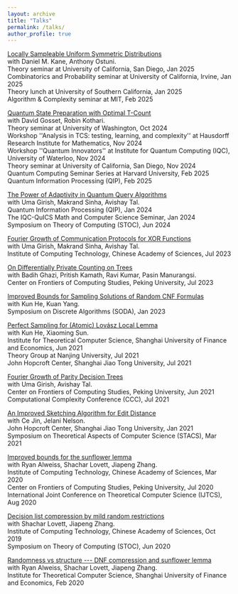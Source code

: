 ```yaml
---
layout: archive
title: "Talks"
permalink: /talks/
author_profile: true
---
```


[Locally Sampleable Uniform Symmetric Distributions](../slides/locallysample.pdf)<br>
with Daniel M. Kane, Anthony Ostuni.<br>
Theory seminar at University of California, San Diego, Jan 2025<br>
Combinatorics and Probability seminar at University of California, Irvine, Jan 2025<br>
Theory lunch at University of Southern California, Jan 2025<br>
Algorithm & Complexity seminar at MIT, Feb 2025

[Quantum State Preparation with Optimal T-Count](../slides/stateprep-full.pptx)<br>
with David Gosset, Robin Kothari.<br>
Theory seminar at University of Washington, Oct 2024<br>
Workshop ''Analysis in TCS: testing, learning, and complexity'' at Hausdorff Research Institute for Mathematics, Nov 2024<br>
Workshop ''Quantum Innovators'' at Institute for Quantum Computing (IQC), University of Waterloo, Nov 2024<br>
Theory seminar at University of California, San Diego, Nov 2024<br>
Quantum Computing Seminar Series at Harvard University, Feb 2025<br>
Quantum Information Processing (QIP), Feb 2025


[The Power of Adaptivity in Quantum Query Algorithms](../slides/Adaptivity.pptx)<br>
with Uma Girish, Makrand Sinha, Avishay Tal.<br>
Quantum Information Processing (QIP), Jan 2024<br>
The IQC-QuICS Math and Computer Science Seminar, Jan 2024<br>
Symposium on Theory of Computing (STOC), Jun 2024

[Fourier Growth of Communication Protocols for XOR Functions](../slides/XOR-fiber.pptx)<br>
with Uma Girish, Makrand Sinha, Avishay Tal.<br>
Institute of Computing Technology, Chinese Academy of Sciences, Jul 2023

[On Differentially Private Counting on Trees](../slides/DP-tree.pptx)<br>
with Badih Ghazi, Pritish Kamath, Ravi Kumar, Pasin Manurangsi.<br>
Center on Frontiers of Computing Studies, Peking University, Jul 2023

[Improved Bounds for Sampling Solutions of Random CNF Formulas](../slides/RandomSAT.pptx)<br>
with Kun He, Kuan Yang.<br>
Symposium on Discrete Algorithms (SODA), Jan 2023

[Perfect Sampling for (Atomic) Lovász Local Lemma](../slides/PerfectSampling.pptx)<br>
with Kun He, Xiaoming Sun.<br>
Institute for Theoretical Computer Science, Shanghai University of Finance and Economics, Jun 2021<br>
Theory Group at Nanjing University, Jul 2021<br>
John Hopcroft Center, Shanghai Jiao Tong University, Jul 2021

[Fourier Growth of Parity Decision Trees](../slides/ParityDecisionTree.pptx)<br>
with Uma Girish, Avishay Tal.<br>
Center on Frontiers of Computing Studies, Peking University, Jun 2021<br>
Computational Complexity Conference (CCC), Jul 2021

[An Improved Sketching Algorithm for Edit Distance](../slides/sketching-editdist.pptx)<br>
with Ce Jin, Jelani Nelson.<br>
John Hopcroft Center, Shanghai Jiao Tong University, Jan 2021<br>
Symposium on Theoretical Aspects of Computer Science (STACS), Mar 2021

[Improved bounds for the sunflower lemma](../slides/Sunflower.pdf)<br>
with Ryan Alweiss, Shachar Lovett, Jiapeng Zhang.<br>
Institute of Computing Technology, Chinese Academy of Sciences, Mar 2020<br>
Center on Frontiers of Computing Studies, Peking University, Jul 2020<br>
International Joint Conference on Theoretical Computer Science (IJTCS), Aug 2020

[Decision list compression by mild random restrictions](../slides/DLcompression.pdf)<br>
with Shachar Lovett, Jiapeng Zhang.<br>
Institute of Computing Technology, Chinese Academy of Sciences, Oct 2019<br>
Symposium on Theory of Computing (STOC), Jun 2020

[Randomness vs structure --- DNF compression and sunflower lemma](../slides/DNF+sunflower.pdf)<br>
with Ryan Alweiss, Shachar Lovett, Jiapeng Zhang.<br>
Institute for Theoretical Computer Science, Shanghai University of Finance and Economics, Feb 2020
